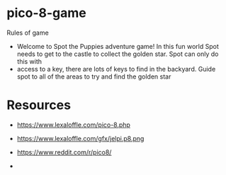 # pico-8-game
Rules of game

- Welcome to Spot the Puppies adventure game! In this fun world Spot needs to get to the castle to collect the golden star. Spot can only do this with
- access to a key, there are lots of keys to find in the backyard. Guide spot to all of the areas to try and find the golden star

# Resources

- https://www.lexaloffle.com/pico-8.php
- https://www.lexaloffle.com/gfx/jelpi.p8.png

- https://www.reddit.com/r/pico8/
- 

